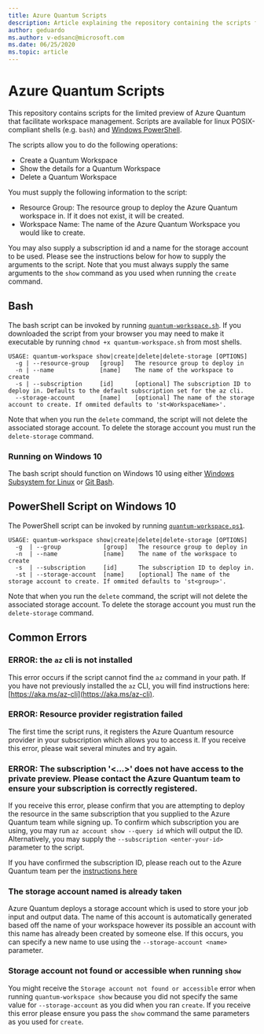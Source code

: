 ```yaml
---
title: Azure Quantum Scripts
description: Article explaining the repository containing the scripts for Azure Quantum limited preview.
author: geduardo
ms.author: v-edsanc@microsoft.com
ms.date: 06/25/2020
ms.topic: article
---
```


# Azure Quantum Scripts

This repository contains scripts for
 the limited preview of Azure Quantum that facilitate workspace management. Scripts are available for linux POSIX-compliant shells (e.g. `bash`) and [Windows PowerShell](https://docs.microsoft.com/powershell/scripting/getting-started/getting-started-with-windows-powershell).

The scripts allow you to do the following operations:

- Create a Quantum Workspace
- Show the details for a Quantum Workspace
- Delete a Quantum Workspace

You must supply the following information to the script:

- Resource Group: The resource group to deploy the Azure Quantum workspace in. If it does not exist, it will be created.
- Workspace Name: The name of the Azure Quantum Workspace you would like to create.

You may also supply a subscription id and a name for the storage account to be used. Please see the instructions below for how to supply the arguments to the script. Note that you must always supply the same arguments to the `show` command as you used when running the `create` command.

## Bash

The bash script can be invoked by running
[`quantum-workspace.sh`](./quantum-workspace.sh). If you downloaded the script
from your browser you may need to make it executable by running `chmod +x
quantum-workspace.sh` from most shells.

```dotnetcli
USAGE: quantum-workspace show|create|delete|delete-storage [OPTIONS]
  -g | --resource-group   [group]   The resource group to deploy in
  -n | --name             [name]    The name of the workspace to create
  -s | --subscription     [id]      [optional] The subscription ID to deploy in. Defaults to the default subscription set for the az cli.
  --storage-account       [name]    [optional] The name of the storage account to create. If ommited defaults to 'st<WorkspaceName>'.
```

Note that when you run the `delete` command, the script will not delete the associated storage account. To delete the storage account you must run the `delete-storage` command.

### Running on Windows 10

The bash script should function on Windows 10 using either [Windows Subsystem for Linux](https://docs.microsoft.com/windows/wsl/install-win10) or [Git Bash](https://gitforwindows.org/).

## PowerShell Script on Windows 10

The PowerShell script can be invoked by running
[`quantum-workspace.ps1`](./quantum-workspace.ps1).

```dotnetcli
USAGE: quantum-workspace show|create|delete|delete-storage [OPTIONS]
  -g  | --group            [group]   The resource group to deploy in
  -n  | --name             [name]    The name of the workspace to create
  -s  | --subscription     [id]      The subscription ID to deploy in.
  -st | --storage-account  [name]    [optional] The name of the storage account to create. If ommited defaults to 'st<group>'.
```

Note that when you run the `delete` command, the script will not delete the associated storage account. To delete the storage account you must run the `delete-storage` command.

## Common Errors

### ERROR: the `az` cli is not installed

This error occurs if the script cannot find the `az` command in your path. If you have not previously installed the `az` CLI, you will find instructions here: [https://aka.ms/az-cli](https://aka.ms/az-cli).

### ERROR: Resource provider registration failed

The first time the script runs, it registers the Azure Quantum resource provider in your subscription which allows you to access it. If you receive this error, please wait several minutes and try again.

### ERROR: The subscription '<...>' does not have access to the private preview. Please contact the Azure Quantum team to ensure your subscription is correctly registered.

If you receive this error, please confirm that you are attempting to deploy the resource in the same subscription that you supplied to the Azure Quantum team while signing up. To confirm which subscription you are using, you may run `az account show --query id` which will output the ID. Alternatively, you may supply the `--subscription <enter-your-id>` parameter to the script.

If you have confirmed the subscription ID, please reach out to the Azure Quantum team per the [instructions here](https://dev.azure.com/AzureQuantum-PreviewCustomers/PrivatePreview/_wiki/wikis/Documentation/32/Table-of-Contents?anchor=bugs%2C-feedback%2C-and-support)

### The storage account named <name> is already taken

Azure Quantum deploys a storage account which is used to store your job input and output data. The name of this account is automatically generated based off the name of your workspace however its possible an account with this name has already been created by someone else. If this occurs, you can specify a new name to use using the `--storage-account <name>` parameter.

### Storage account not found or accessible when running `show`

You might receive the `Storage account not found or accessible` error when running `quantum-workspace show` because you did not specify the same value for `--storage-account` as you did when you ran `create`. If you receive this error please ensure you pass the `show` command the same parameters as you used for `create`.